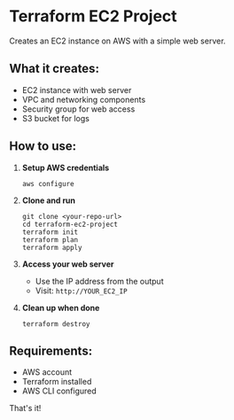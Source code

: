 # Terraform EC2 Project

Creates an EC2 instance on AWS with a simple web server.

## What it creates:
- EC2 instance with web server
- VPC and networking components
- Security group for web access
- S3 bucket for logs

## How to use:

1. **Setup AWS credentials**
   ```
   aws configure
   ```

2. **Clone and run**
   ```
   git clone <your-repo-url>
   cd terraform-ec2-project
   terraform init
   terraform plan
   terraform apply
   ```

3. **Access your web server**
   - Use the IP address from the output
   - Visit: `http://YOUR_EC2_IP`

4. **Clean up when done**
   ```
   terraform destroy
   ```

## Requirements:
- AWS account
- Terraform installed
- AWS CLI configured

That's it! 
